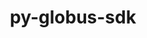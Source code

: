 ---
title: "py-globus-sdk"
layout: cache
categories: [package, develop]
meta: {"compilers": ["gcc@=11.4.0", "gcc@=9.4.0", "oneapi@=2024.2.1"], "num_specs": 34, "num_specs_by_stack": {"e4s": 9, "e4s-neoverse-v2": 9, "e4s-neoverse_v1": 3, "e4s-oneapi": 9, "e4s-power": 1, "root": 34}, "oss": ["ubuntu20.04", "ubuntu22.04"], "platforms": ["linux"], "stacks": ["e4s", "e4s-neoverse-v2", "e4s-neoverse_v1", "e4s-oneapi", "e4s-power", "root"], "targets": ["neoverse_v1", "neoverse_v2", "ppc64le", "x86_64_v3"], "versions": ["3.42.0"]}
spec_details: [{"compiler": "oneapi@=2024.2.1", "hash": "2ft7dy3ih46vyseithiiag2fbvepyrmu", "os": "ubuntu22.04", "platform": "linux", "size": "-", "stacks": ["e4s-oneapi", "root"], "target": "x86_64_v3", "variants": ["build_system=python_pip"], "versions": ["3.42.0"]}, {"compiler": "oneapi@=2024.2.1", "hash": "2vljuyebf4cvsfnkexlxvbd2tohan7jp", "os": "ubuntu22.04", "platform": "linux", "size": "-", "stacks": ["e4s-oneapi", "root"], "target": "x86_64_v3", "variants": ["build_system=python_pip"], "versions": ["3.42.0"]}, {"compiler": "oneapi@=2024.2.1", "hash": "3o7tie2hlbiicvu4rdto6j4xkcjrmt7t", "os": "ubuntu22.04", "platform": "linux", "size": "-", "stacks": ["e4s-oneapi", "root"], "target": "x86_64_v3", "variants": ["build_system=python_pip"], "versions": ["3.42.0"]}, {"compiler": "gcc@=11.4.0", "hash": "46rnr6w2bpzb2y4nqkagukvodjhi7xuf", "os": "ubuntu22.04", "platform": "linux", "size": "-", "stacks": ["e4s-neoverse-v2", "root"], "target": "neoverse_v2", "variants": ["build_system=python_pip"], "versions": ["3.42.0"]}, {"compiler": "gcc@=11.4.0", "hash": "4np7wsfazccf5qnar4zvipk4lthbeynr", "os": "ubuntu22.04", "platform": "linux", "size": "-", "stacks": ["e4s-neoverse-v2", "root"], "target": "neoverse_v2", "variants": ["build_system=python_pip"], "versions": ["3.42.0"]}, {"compiler": "oneapi@=2024.2.1", "hash": "6bn2eibgoet627alq36l63melklhsywf", "os": "ubuntu22.04", "platform": "linux", "size": "-", "stacks": ["root"], "target": "x86_64_v3", "variants": ["build_system=python_pip"], "versions": ["3.42.0"]}, {"compiler": "gcc@=11.4.0", "hash": "6rbh66j5yqatfwhfgzklikz3xdmyzmrd", "os": "ubuntu22.04", "platform": "linux", "size": "-", "stacks": ["e4s", "root"], "target": "x86_64_v3", "variants": ["build_system=python_pip"], "versions": ["3.42.0"]}, {"compiler": "gcc@=11.4.0", "hash": "7zucw6ryfivtwbypvsw2xw3r7eqlgtxq", "os": "ubuntu22.04", "platform": "linux", "size": "-", "stacks": ["e4s-neoverse_v1", "root"], "target": "neoverse_v1", "variants": ["build_system=python_pip"], "versions": ["3.42.0"]}, {"compiler": "oneapi@=2024.2.1", "hash": "a2ujxokil7jtk5k2fcrai36qehpweiz5", "os": "ubuntu22.04", "platform": "linux", "size": "-", "stacks": ["e4s-oneapi", "root"], "target": "x86_64_v3", "variants": ["build_system=python_pip"], "versions": ["3.42.0"]}, {"compiler": "oneapi@=2024.2.1", "hash": "bskjlahohtqh4ush45meqyhcl2vhe4zz", "os": "ubuntu22.04", "platform": "linux", "size": "-", "stacks": ["e4s-oneapi", "root"], "target": "x86_64_v3", "variants": ["build_system=python_pip"], "versions": ["3.42.0"]}, {"compiler": "gcc@=11.4.0", "hash": "c2s3xisjiizbi4zy7ufems5so6zy5mh7", "os": "ubuntu22.04", "platform": "linux", "size": "-", "stacks": ["e4s-neoverse-v2", "root"], "target": "neoverse_v2", "variants": ["build_system=python_pip"], "versions": ["3.42.0"]}, {"compiler": "gcc@=11.4.0", "hash": "ekmop3l63osebrhryd3y2gd4jekvnwoz", "os": "ubuntu22.04", "platform": "linux", "size": "-", "stacks": ["e4s", "root"], "target": "x86_64_v3", "variants": ["build_system=python_pip"], "versions": ["3.42.0"]}, {"compiler": "gcc@=11.4.0", "hash": "frvdxako7cscxas72segn2y2zxfgcfqf", "os": "ubuntu22.04", "platform": "linux", "size": "-", "stacks": ["root"], "target": "neoverse_v2", "variants": ["build_system=python_pip"], "versions": ["3.42.0"]}, {"compiler": "gcc@=11.4.0", "hash": "gpyzl5dmegokykv7ytzna3jtvmvqub2w", "os": "ubuntu22.04", "platform": "linux", "size": "-", "stacks": ["e4s-neoverse-v2", "root"], "target": "neoverse_v2", "variants": ["build_system=python_pip"], "versions": ["3.42.0"]}, {"compiler": "gcc@=11.4.0", "hash": "hc7ytegttmps3ls7ru64bxq5egjznkhn", "os": "ubuntu22.04", "platform": "linux", "size": "-", "stacks": ["e4s", "root"], "target": "x86_64_v3", "variants": ["build_system=python_pip"], "versions": ["3.42.0"]}, {"compiler": "gcc@=11.4.0", "hash": "hjhwn7wcbt43y5hni6sb357t7iuciuhg", "os": "ubuntu22.04", "platform": "linux", "size": "-", "stacks": ["root"], "target": "x86_64_v3", "variants": ["build_system=python_pip"], "versions": ["3.42.0"]}, {"compiler": "gcc@=11.4.0", "hash": "hkmz2gxi6uows2xxvd3w5yh4jywskfli", "os": "ubuntu22.04", "platform": "linux", "size": "-", "stacks": ["e4s-neoverse-v2", "root"], "target": "neoverse_v2", "variants": ["build_system=python_pip"], "versions": ["3.42.0"]}, {"compiler": "gcc@=11.4.0", "hash": "ija6yeptsjl6ka6gu2g4mrw5a7jjxqbj", "os": "ubuntu22.04", "platform": "linux", "size": "-", "stacks": ["e4s-neoverse-v2", "root"], "target": "neoverse_v2", "variants": ["build_system=python_pip"], "versions": ["3.42.0"]}, {"compiler": "gcc@=11.4.0", "hash": "k5a7p7qj5mi4fev6buyer6lqupbnukqt", "os": "ubuntu22.04", "platform": "linux", "size": "-", "stacks": ["e4s", "root"], "target": "x86_64_v3", "variants": ["build_system=python_pip"], "versions": ["3.42.0"]}, {"compiler": "gcc@=11.4.0", "hash": "kyjyangammnnkiv6pw6tykgeeeyzrgdz", "os": "ubuntu22.04", "platform": "linux", "size": "-", "stacks": ["e4s", "root"], "target": "x86_64_v3", "variants": ["build_system=python_pip"], "versions": ["3.42.0"]}, {"compiler": "gcc@=11.4.0", "hash": "lda66y5reot5m2pdup6yofm2dhidacyj", "os": "ubuntu22.04", "platform": "linux", "size": "-", "stacks": ["e4s-neoverse-v2", "root"], "target": "neoverse_v2", "variants": ["build_system=python_pip"], "versions": ["3.42.0"]}, {"compiler": "oneapi@=2024.2.1", "hash": "mr7q2lwddsel7qshfjujlua6epoyvqxv", "os": "ubuntu22.04", "platform": "linux", "size": "-", "stacks": ["e4s-oneapi", "root"], "target": "x86_64_v3", "variants": ["build_system=python_pip"], "versions": ["3.42.0"]}, {"compiler": "oneapi@=2024.2.1", "hash": "phmcbhdbwkcaf7zj6g4k3hmmxlr2sala", "os": "ubuntu22.04", "platform": "linux", "size": "-", "stacks": ["e4s-oneapi", "root"], "target": "x86_64_v3", "variants": ["build_system=python_pip"], "versions": ["3.42.0"]}, {"compiler": "gcc@=11.4.0", "hash": "phnzre5633rh6bmczi3rcefzyo7xjan3", "os": "ubuntu22.04", "platform": "linux", "size": "-", "stacks": ["e4s-neoverse-v2", "root"], "target": "neoverse_v2", "variants": ["build_system=python_pip"], "versions": ["3.42.0"]}, {"compiler": "gcc@=11.4.0", "hash": "s4g36ex7lemqdclrhnigf7csbwous75s", "os": "ubuntu22.04", "platform": "linux", "size": "-", "stacks": ["e4s-neoverse-v2", "root"], "target": "neoverse_v2", "variants": ["build_system=python_pip"], "versions": ["3.42.0"]}, {"compiler": "oneapi@=2024.2.1", "hash": "t5r2a7g4lvsezgqhsbbrtxz7mldhgy5v", "os": "ubuntu22.04", "platform": "linux", "size": "-", "stacks": ["e4s-oneapi", "root"], "target": "x86_64_v3", "variants": ["build_system=python_pip"], "versions": ["3.42.0"]}, {"compiler": "gcc@=11.4.0", "hash": "t7a6cf6bf75ifq46qbkhwppnsz2rl3hx", "os": "ubuntu22.04", "platform": "linux", "size": "-", "stacks": ["e4s-neoverse_v1", "root"], "target": "neoverse_v1", "variants": ["build_system=python_pip"], "versions": ["3.42.0"]}, {"compiler": "gcc@=11.4.0", "hash": "tp2w56xdtsaopfhgoc7znucvmhxfb3iv", "os": "ubuntu22.04", "platform": "linux", "size": "-", "stacks": ["e4s-neoverse_v1", "root"], "target": "neoverse_v1", "variants": ["build_system=python_pip"], "versions": ["3.42.0"]}, {"compiler": "gcc@=11.4.0", "hash": "tviubirjma73at4idikvykfsm57uid3b", "os": "ubuntu22.04", "platform": "linux", "size": "-", "stacks": ["e4s", "root"], "target": "x86_64_v3", "variants": ["build_system=python_pip"], "versions": ["3.42.0"]}, {"compiler": "gcc@=11.4.0", "hash": "wygndbbtsuyk3nlzxfpydapuo7xwfzsa", "os": "ubuntu22.04", "platform": "linux", "size": "-", "stacks": ["e4s", "root"], "target": "x86_64_v3", "variants": ["build_system=python_pip"], "versions": ["3.42.0"]}, {"compiler": "gcc@=11.4.0", "hash": "x3y224gn4rrik5ealnp6i5fljc22g3x2", "os": "ubuntu22.04", "platform": "linux", "size": "-", "stacks": ["e4s", "root"], "target": "x86_64_v3", "variants": ["build_system=python_pip"], "versions": ["3.42.0"]}, {"compiler": "oneapi@=2024.2.1", "hash": "yx3tvkrhxalrismlrk3bwl7l2xzodsls", "os": "ubuntu22.04", "platform": "linux", "size": "-", "stacks": ["e4s-oneapi", "root"], "target": "x86_64_v3", "variants": ["build_system=python_pip"], "versions": ["3.42.0"]}, {"compiler": "gcc@=9.4.0", "hash": "z64wvcm7lqzsbgodketsrhm4qy76oywc", "os": "ubuntu20.04", "platform": "linux", "size": "-", "stacks": ["e4s-power", "root"], "target": "ppc64le", "variants": ["build_system=python_pip"], "versions": ["3.42.0"]}, {"compiler": "gcc@=11.4.0", "hash": "zitvdmnd76uc7awljbkxindavch5dnt6", "os": "ubuntu22.04", "platform": "linux", "size": "-", "stacks": ["e4s", "root"], "target": "x86_64_v3", "variants": ["build_system=python_pip"], "versions": ["3.42.0"]}]
---